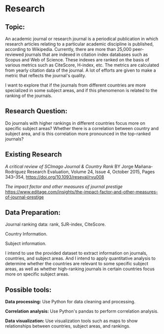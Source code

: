 # Research 

## Topic:

An academic journal or research journal is a periodical publication in which research articles relating to a particular academic discipline is published, according to Wikipedia. Currently, there are more than 25,000 peer-reviewed journals that are indexed in citation index databases such as Scopus and Web of Science. These indexes are ranked on the basis of various metrics such as CiteScore, H-index, etc. The metrics are calculated from yearly citation data of the journal. A lot of efforts are given to make a metric that reflects the journal's quality.

I want to explore that if the journals from different countries are more specialized in some subject areas, and if this phenomenon is related to the ranking of the journals.

## Research Question:

Do journals with higher rankings in different countries focus more on specific subject areas? 
Whether there is a correlation between country and subject area, and is this correlation more pronounced in the top-ranked journals?

## Existing Research

_A critical review of SCImago Journal & Country Rank_ BY Jorge Mañana-Rodríguez
Research Evaluation, Volume 24, Issue 4, October 2015, Pages 343–354, https://doi.org/10.1093/reseval/rvu008

_The impact factor and other measures of journal prestige_ https://www.editage.com/insights/the-impact-factor-and-other-measures-of-journal-prestige

## Data Preparation:

Journal ranking data: rank, SJR-index, CiteScore.

Country Information.

Subject information.

I intend to use the provided dataset to extract information on journals, countries, and subject areas. And I intend to apply quantitative analysis to determine whether the countries are relevant to some specific subject areas, as well as whether high-ranking journals in certain countries focus more on specific subject areas.

## Possible tools:

**Data processing:** Use Python for data cleaning and processing.

**Correlation analysis:** Use Python's pandas to perform correlation analysis.

**Data visualization:** Use visualization tools such as maps to show relationships between countries, subject areas, and rankings.
